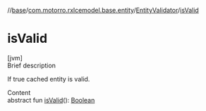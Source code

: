 //[base](../../index.md)/[com.motorro.rxlcemodel.base.entity](../index.md)/[EntityValidator](index.md)/[isValid](is-valid.md)



# isValid  
[jvm]  
Brief description  


If true cached entity is valid.

  
Content  
abstract fun [isValid](is-valid.md)(): [Boolean](https://kotlinlang.org/api/latest/jvm/stdlib/kotlin/-boolean/index.html)  



